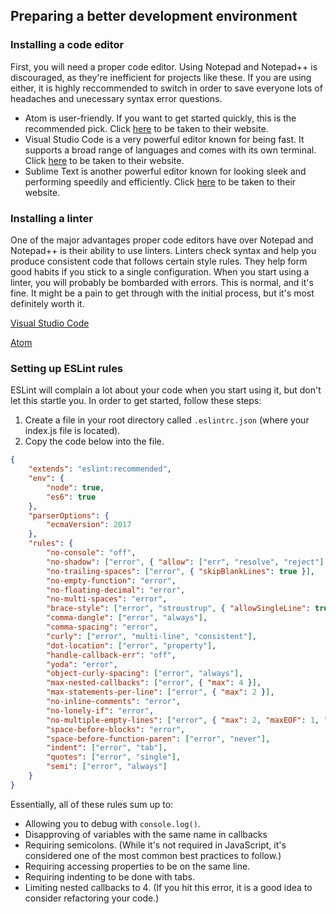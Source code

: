 ## Preparing a better development environment

### Installing a code editor

First, you will need a proper code editor. Using Notepad and Notepad++ is discouraged, as they're inefficient for projects like these. If you are using either, it is highly reccommended to switch in order to save everyone lots of headaches and unecessary syntax error questions.

* Atom is user-friendly. If you want to get started quickly, this is the recommended pick. Click [here](https://atom.io/) to be taken to their website.
* Visual Studio Code is a very powerful editor known for being fast. It supports a broad range of languages and comes with its own terminal. Click [here](https://code.visualstudio.com/) to be taken to their website.
* Sublime Text is another powerful editor known for looking sleek and performing speedily and efficiently. Click [here](https://www.sublimetext.com/) to be taken to their website.

### Installing a linter

One of the major advantages proper code editors have over Notepad and Notepad++ is their ability to use linters. Linters check syntax and help you produce consistent code that follows certain style rules. They help form good habits if you stick to a single configuration. When you start using a linter, you will probably be bombarded with errors. This is normal, and it's fine. It might be a pain to get through with the initial process, but it's most definitely worth it.

[Visual Studio Code](https://marketplace.visualstudio.com/items?itemName=dbaeumer.vscode-eslint)

[Atom](https://atom.io/packages/eslint)

### Setting up ESLint rules

ESLint will complain a lot about your code when you start using it, but don't let this startle you. In order to get started, follow these steps:
1. Create a file in your root directory called `.eslintrc.json` (where your index.js file is located).
2. Copy the code below into the file.

```json
{
	"extends": "eslint:recommended",
	"env": {
		"node": true,
		"es6": true
	},
	"parserOptions": {
		"ecmaVersion": 2017
	},
	"rules": {
		"no-console": "off",
		"no-shadow": ["error", { "allow": ["err", "resolve", "reject"] }],
		"no-trailing-spaces": ["error", { "skipBlankLines": true }],
		"no-empty-function": "error",
		"no-floating-decimal": "error",
		"no-multi-spaces": "error",
		"brace-style": ["error", "stroustrup", { "allowSingleLine": true }],
		"comma-dangle": ["error", "always"],
		"comma-spacing": "error",
		"curly": ["error", "multi-line", "consistent"],
		"dot-location": ["error", "property"],
		"handle-callback-err": "off",
		"yoda": "error",
		"object-curly-spacing": ["error", "always"],
		"max-nested-callbacks": ["error", { "max": 4 }],
		"max-statements-per-line": ["error", { "max": 2 }],
		"no-inline-comments": "error",
		"no-lonely-if": "error",
		"no-multiple-empty-lines": ["error", { "max": 2, "maxEOF": 1, "maxBOF": 0 }],
		"space-before-blocks": "error",
		"space-before-function-paren": ["error", "never"],
		"indent": ["error", "tab"],
		"quotes": ["error", "single"],
		"semi": ["error", "always"]
	}
}
```

Essentially, all of these rules sum up to:
* Allowing you to debug with `console.log()`.
* Disapproving of variables with the same name in callbacks
* Requiring semicolons. (While it's not required in JavaScript, it's considered one of the most common best practices to follow.)
* Requiring accessing properties to be on the same line.
* Requiring indenting to be done with tabs.
* Limiting nested callbacks to 4. (If you hit this error, it is a good idea to consider refactoring your code.)
